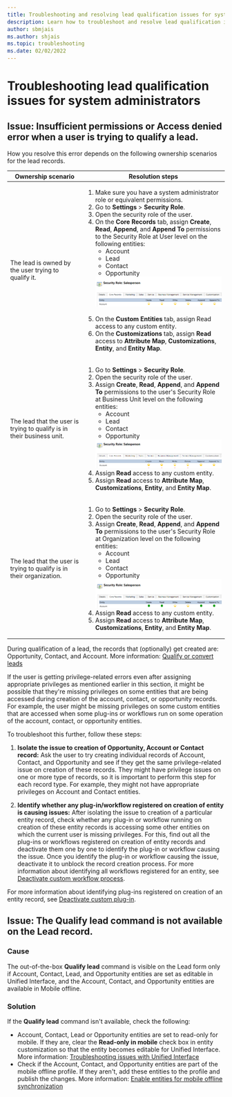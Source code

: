 ```yaml
---
title: Troubleshooting and resolving lead qualification issues for system administrators
description: Learn how to troubleshoot and resolve lead qualification issues in Dynamics 365 Sales for system administrators.
author: sbmjais
ms.author: shjais
ms.topic: troubleshooting
ms.date: 02/02/2022
---
```


<a name="lead_qualification_for_admins"> </a> 

# Troubleshooting lead qualification issues for system administrators

<a name="insufficientpermissions"> </a> 

## Issue: Insufficient permissions or Access denied error when a user is trying to qualify a lead.

How you resolve this error depends on the following ownership scenarios for the lead records. 

| Ownership scenario   |  Resolution steps       |
|--------------------- | -----------------       |
| The lead is owned by the user trying to qualify it. | <ol> <li> Make sure you have a system administrator role or equivalent permissions. </li><li> Go to **Settings** > **Security Role**.</li><li> Open the security role of the user.</li><li> On the **Core Records** tab, assign **Create**, **Read**, **Append**, and **Append To** permissions to the Security Role at User level on the following entities:<ul><li>  Account</li><li>Lead</li><li>Contact</li><li>Opportunity</li></ul> ![Security role with access at User level.](media/sales/security-role-sales-person.png "Security role with access at User level") <br><br> <li> On the **Custom Entities** tab, assign Read access to any custom entity.</li><li> On the **Customizations** tab, assign **Read** access to **Attribute Map**, **Customizations**, **Entity**, and **Entity Map**.</li></ol> |
| The lead that the user is trying to qualify is in their business unit.  | <ol><li>Go to **Settings** > **Security Role**.</li> <li> Open the security role of the user.</li><li> Assign **Create**, **Read**, **Append**, and **Append To** permissions to the user's Security Role at Business Unit level on the following entities:<ul><li> Account</li><li>Lead</li><li>Contact</li><li>Opportunity</li></ul>![Security role with access at Business Unit level.](media/sales/security-role-sales-person-bu-access.png "Security role with access at Business Unit level") <li> Assign **Read** access to any custom entity.</li><li>Assign **Read** access to **Attribute Map**, **Customizations**, **Entity**, and **Entity Map**.</li></ol>|
| The lead that the user is trying to qualify is in their organization.  | <ol><li>Go to **Settings** > **Security Role**.</li> <li> Open the security role of the user.</li><li> Assign **Create**, **Read**, **Append**, and **Append To** permissions to the user's Security Role at Organization level on the following entities:<ul><li> Account</li><li>Lead</li><li>Contact</li><li>Opportunity</li></ul>![Security role with access at Organization level.](media/sales/security-role-sales-person-org-access.png "Security role with access at Organization level") <li> Assign **Read** access to any custom entity.</li><li>Assign **Read** access to **Attribute Map**, **Customizations**, **Entity**, and **Entity Map**.</li></ol>|

During qualification of a lead, the records that (optionally) get created are: Opportunity, Contact, and Account. More information: [Qualify or convert leads](/dynamics365/sales/qualify-lead-convert-opportunity-sales) 

If the user is getting privilege-related errors even after assigning appropriate privileges as mentioned earlier in this section, it might be possible that they're missing privileges on some entities that are being accessed during creation of the account, contact, or opportunity records. For example, the user might be missing privileges on some custom entities that are accessed when some plug-ins or workflows run on some operation of the account, contact, or opportunity entities. 

To troubleshoot this further, follow these steps:

1. **Isolate the issue to creation of Opportunity, Account or Contact record:** Ask the user to try creating individual records of Account, Contact, and Opportunity and see if they get the same privilege-related issue on creation of these records. They might have privilege issues on one or more type of records, so it is important to perform this step for each record type. For example, they might not have appropriate privileges on Account and Contact entities.  

2. **Identify whether any plug-in/workflow registered on creation of entity is causing issues:** After isolating the issue to creation of a particular entity record, check whether any plug-in or workflow running on creation of these entity records is accessing some other entities on which the current user is missing privileges. For this, find out all the plug-ins or workflows registered on creation of entity records and deactivate them one by one to identify the plug-in or workflow causing the issue. Once you identify the plug-in or workflow causing the issue, deactivate it to unblock the record creation process. For more information about identifying all workflows registered for an entity, see [Deactivate custom workflow process](/dynamics365/sales/ts-oqoi#deactivate-custom-process). 

For more information about identifying plug-ins registered on creation of an entity record, see [Deactivate custom plug-in](/dynamics365/sales/ts-oqoi#deactivate-custom-plug-in). 

<a name="qualify-lead-not-available"> </a>
## Issue: The **Qualify lead** command is not available on the Lead record.

### Cause

The out-of-the-box **Qualify lead** command is visible on the Lead form only if Account, Contact, Lead, and Opportunity entities are set as editable in Unified Interface, and the Account, Contact, and Opportunity entities are available in Mobile offline. 

### Solution

If the **Qualify lead** command isn't available, check the following:
- Account, Contact, Lead or Opportunity entities are set to read-only for mobile. If they are, clear the **Read-only in mobile** check box in entity customization so that the entity becomes editable for Unified Interface. More information: [Troubleshooting issues with Unified Interface](/dynamics365/sales/ts-unified-interface)
- Check if the Account, Contact, and Opportunity entities are part of the mobile offline profile. If they aren't, add these entities to the profile and publish the changes. More information: [Enable entities for mobile offline synchronization](/dynamics365/mobile-app/setup-mobile-offline-for-admin#step-1-enable-entities-for-mobile-offline-synchronization)

